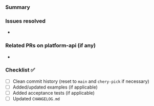 ### Summary
  
### Issues resolved
-

### Related PRs on platform-api (if any)
-

### Checklist ✅ 
- [ ] Clean commit history (reset to `main` and `chery-pick` if necessary)
- [ ] Added/updated examples (if applicable)  
- [ ] Added acceptance tests (if applicable)  
- [ ] Updated `CHANGELOG.md`  
